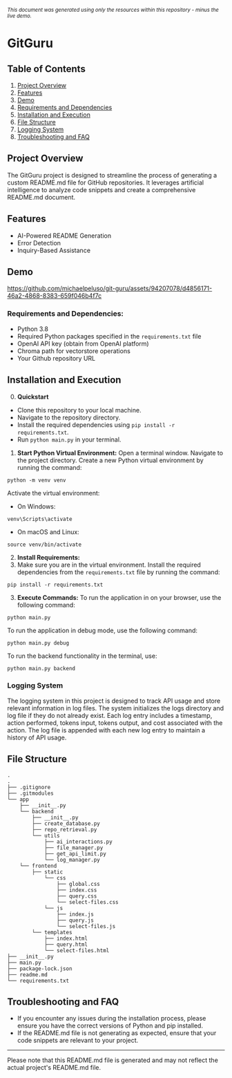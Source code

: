 <sub><em>This document was generated using only the resources within this repository - minus the live demo.</sub></em>

# GitGuru

## Table of Contents
1. [Project Overview](#project-overview)
2. [Features](#features)
3. [Demo](#demo)
4. [Requirements and Dependencies](#requirements-and-dependencies)
5. [Installation and Execution](#installation-and-execution-instructions)
6. [File Structure](#file-structure)
7. [Logging System](#logging-system)
8. [Troubleshooting and FAQ](#troubleshooting-and-faq)

## Project Overview
The GitGuru project is designed to streamline the process of generating a custom README.md file for GitHub repositories. It leverages artificial intelligence to analyze code snippets and create a comprehensive README.md document.

## Features
- AI-Powered README Generation
- Error Detection
- Inquiry-Based Assistance

## Demo
https://github.com/michaelpeluso/git-guru/assets/94207078/d4856171-46a2-4868-8383-659f046b4f7c

### Requirements and Dependencies:
- Python 3.8
- Required Python packages specified in the `requirements.txt` file
- OpenAI API key (obtain from OpenAI platform)
- Chroma path for vectorstore operations
- Your Github repository URL

## Installation and Execution

0. **Quickstart**
- Clone this repository to your local machine.
-  Navigate to the repository directory.
-  Install the required dependencies using `pip install -r requirements.txt`.
-  Run `python main.py` in your terminal.
    
1. **Start Python Virtual Environment:**
Open a terminal window. Navigate to the project directory. Create a new Python virtual environment by running the command:
```
python -m venv venv
```
Activate the virtual environment:
- On Windows:
```
venv\Scripts\activate
```
- On macOS and Linux:
```
source venv/bin/activate
```

2. **Install Requirements:**
3. Make sure you are in the virtual environment. Install the required dependencies from the `requirements.txt` file by running the command:
```
pip install -r requirements.txt
```

3. **Execute Commands:**
To run the application in on your browser, use the following command:
```
python main.py
```
To run the application in debug mode, use the following command:
```
python main.py debug
```
To run the backend functionality in the terminal, use:
```
python main.py backend
```

### Logging System

The logging system in this project is designed to track API usage and store relevant information in log files. The system initializes the logs directory and log file if they do not already exist. Each log entry includes a timestamp, action performed, tokens input, tokens output, and cost associated with the action. The log file is appended with each new log entry to maintain a history of API usage.

## File Structure
```
.
.
├── .gitignore
├── .gitmodules
└── app
    ├── __init__.py
    └── backend
        ├── __init__.py
        ├── create_database.py
        ├── repo_retrieval.py
        └── utils
            ├── ai_interactions.py
            ├── file_manager.py
            ├── get_api_limit.py
            └── log_manager.py
    └── frontend
        ├── static
            └── css
                ├── global.css
                ├── index.css
                ├── query.css
                └── select-files.css
            └── js
                ├── index.js
                ├── query.js
                └── select-files.js
        └── templates
            ├── index.html
            ├── query.html
            └── select-files.html
├── __init__.py
├── main.py
├── package-lock.json
├── readme.md
└── requirements.txt

```

## Troubleshooting and FAQ
- If you encounter any issues during the installation process, please ensure you have the correct versions of Python and pip installed.
- If the README.md file is not generating as expected, ensure that your code snippets are relevant to your project.

---
Please note that this README.md file is generated and may not reflect the actual project's README.md file.

